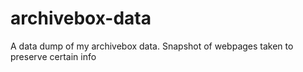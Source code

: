# archivebox-data
A data dump of my archivebox data. Snapshot of webpages taken to preserve certain info
